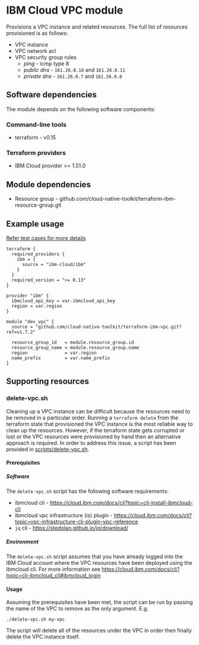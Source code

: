 # IBM Cloud VPC module

Provisions a VPC instance and related resources. The full list of resources provisioned is as follows:

- VPC instance
- VPC network acl
- VPC security group rules
  - *ping* - icmp type 8
  - *public dns* - `161.26.0.10` and `161.26.0.11`
  - *private dns* - `161.26.0.7` and `161.26.0.8`


## Software dependencies

The module depends on the following software components:

### Command-line tools

- terraform - v0.15

### Terraform providers

- IBM Cloud provider >= 1.51.0

## Module dependencies

- Resource group - github.com/cloud-native-toolkit/terraform-ibm-resource-group.git

## Example usage

[Refer test cases for more details](example/stage2-vpc.tf)

```hcl-terraform
terraform {
  required_providers {
    ibm = {
      source = "ibm-cloud/ibm"
    }
  }
  required_version = ">= 0.13"
}

provider "ibm" {
  ibmcloud_api_key = var.ibmcloud_api_key
  region = var.region
}

module "dev_vpc" {
  source = "github.com/cloud-native-toolkit/terraform-ibm-vpc.git?ref=v1.7.2"
  
  resource_group_id   = module.resource_group.id
  resource_group_name = module.resource_group.name
  region              = var.region
  name_prefix         = var.name_prefix
}
```

## Supporting resources

### delete-vpc.sh

Cleaning up a VPC instance can be difficult because the resources need to be removed in a particular order. Running a `terraform delete` from the terraform state that provisioned the VPC instance is the most reliable way to clean up the resources. However, if the terraform state gets corrupted or lost or the VPC resources were provisioned by hand then an alternative approach is required. In order to address this issue, a script has been provided in [scripts/delete-vpc.sh](./scripts/delete-vpc.sh).

#### Prerequisites

##### Software

The `delete-vpc.sh` script has the following software requirements:

- ibmcloud cli - https://cloud.ibm.com/docs/cli?topic=cli-install-ibmcloud-cli
- ibmcloud vpc infrastructure (is) plugin - https://cloud.ibm.com/docs/cli?topic=vpc-infrastructure-cli-plugin-vpc-reference
- `jq` cli - https://stedolan.github.io/jq/download/

##### Environment

The `delete-vpc.sh` script assumes that you have already logged into the IBM Cloud account where the VPC resources have been deployed using the ibmcloud cli. For more information see https://cloud.ibm.com/docs/cli?topic=cli-ibmcloud_cli#ibmcloud_login

#### Usage

Assuming the prerequisites have been met, the script can be run by passing the name of the VPC to remove as the only argument. E.g. 

```shell
./delete-vpc.sh my-vpc
```

The script will delete all of the resources under the VPC in order then finally delete the VPC instance itself.

